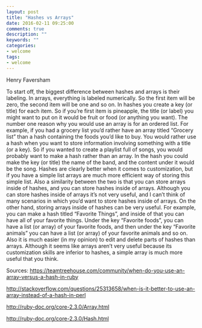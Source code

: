 ```yaml
---
layout: post
title: "Hashes vs Arrays"
date: 2016-02-11 09:25:00
comments: true
description: ""
keywords: ""
categories:
- welcome
tags:
- welcome
---
```


Henry Faversham


To start off, the biggest difference between hashes and arrays is their labeling. In arrays, everything is labeled numerically. So the first item will be zero, the second item will be one and so on. In hashes you create a key (or title) for each item. So if you’re first item is pineapple, the title (or label) you might want to put on it would be fruit or food (or anything you want). The number one reason why you would use an array is for an ordered list. For example, if you had a grocery list you’d rather have an array titled “Grocery list” than a hash containing the foods you’d like to buy. You would rather use a hash when you want to store information involving something with a title (or a key). So if you wanted to create a playlist full of songs, you would probably want to make a hash rather than an array. In the hash you could make the key (or title) the name of the band, and the content under it would be the song. Hashes are clearly better when it comes to customization, but if you have a simple list arrays are much more efficient way of storing this simple list. Also a similarity between the two is that you can store arrays inside of hashes, and you can store hashes inside of arrays. Although you can store hashes inside of arrays it’s not very useful, and I can’t think of many scenarios in which you’d want to store hashes inside of arrays. On the other hand, storing arrays inside of hashes can be very useful. For example, you can make a hash titled “Favorite Things”, and inside of that you can have all of your favorite things. Under the key “Favorite foods”, you can have a list (or array) of your favorite foods, and then under the key “Favorite animals” you can have a list (or array) of your favorite animals and so on. Also it is much easier (in my opinion) to edit and delete parts of hashes than arrays. Although it seems like arrays aren’t very useful because its customization skills are inferior to hashes, a simple array is much more useful that you think. 


Sources:
 https://teamtreehouse.com/community/when-do-you-use-an-array-versus-a-hash-in-ruby

http://stackoverflow.com/questions/25313658/when-is-it-better-to-use-an-array-instead-of-a-hash-in-perl

http://ruby-doc.org/core-2.3.0/Array.html

http://ruby-doc.org/core-2.3.0/Hash.html

